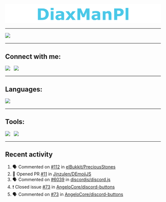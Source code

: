 ![](static/baner.png)

---
![](https://github-readme-stats.vercel.app/api?username=DiaxManPl&title_color=4ac8e8&bg_color=2d2a2e&text_color=fff&hide_border=true)

---


## Connect with me:
[![](https://img.shields.io/badge/Discord-7289DA?style=for-the-badge&logo=discord&logoColor=white)][websiteDc]
&nbsp;
[![](https://img.shields.io/badge/Gmail-D14836?style=for-the-badge&logo=gmail&logoColor=white)][websiteEmail]

---

## Languages:
![](https://github-readme-stats.vercel.app/api/top-langs/?username=DiaxManPl&title_color=4ac8e8&bg_color=2d2a2e&text_color=fff&hide_border=true)

---

## Tools:
[![](https://img.shields.io/badge/Visual_Studio_Code-0078D4?style=for-the-badge&logo=visual%20studio%20code&logoColor=white)](https://code.visualstudio.com/)
&nbsp;
[![](https://img.shields.io/badge/Windows_Terminal-4D4D4D?style=for-the-badge&logo=windows%20terminal&logoColor=white)](https://www.microsoft.com/en-us/p/windows-terminal/9n0dx20hk701)

---

## Recent activity
<!--START_SECTION:activity-->
1. 🗣 Commented on [#112](https://github.com/elBukkit/PreciousStones/issues/112) in [elBukkit/PreciousStones](https://github.com/elBukkit/PreciousStones)
2. 💪 Opened PR [#11](https://github.com/Jinzulen/DEmojiJS/pull/11) in [Jinzulen/DEmojiJS](https://github.com/Jinzulen/DEmojiJS)
3. 🗣 Commented on [#6039](https://github.com/discordjs/discord.js/issues/6039) in [discordjs/discord.js](https://github.com/discordjs/discord.js)
4. ❗️ Closed issue [#73](https://github.com/AngeloCore/discord-buttons/issues/73) in [AngeloCore/discord-buttons](https://github.com/AngeloCore/discord-buttons)
5. 🗣 Commented on [#73](https://github.com/AngeloCore/discord-buttons/issues/73) in [AngeloCore/discord-buttons](https://github.com/AngeloCore/discord-buttons)
<!--END_SECTION:activity-->


[websiteDc]: https://diaxmanpl.tk/dc
[websiteEmail]: https://diaxmanpl.tk/email





